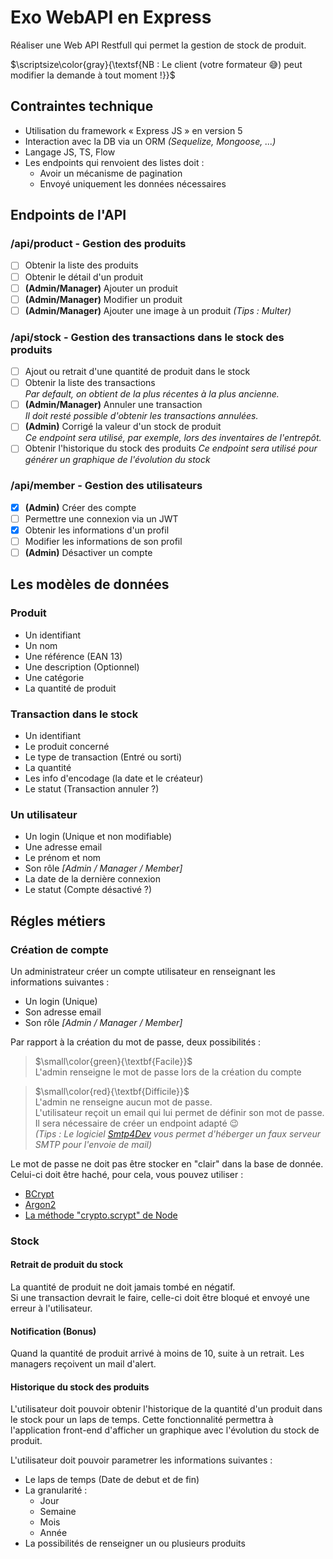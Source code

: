 # Exo WebAPI en Express

Réaliser une Web API Restfull qui permet la gestion de stock de produit.

$\scriptsize\color{gray}{\textsf{NB : Le client (votre formateur 😅) peut modifier la demande à tout moment !}}$

## Contraintes technique
- Utilisation du framework « Express JS » en version 5
- Interaction avec la DB via un ORM *(Sequelize, Mongoose, ...)*
- Langage JS, TS, Flow
- Les endpoints qui renvoient des listes doit : 
  - Avoir un mécanisme de pagination
  - Envoyé uniquement les données nécessaires

## Endpoints de l'API

### /api/product - Gestion des produits
- [ ] Obtenir la liste des produits
- [ ] Obtenir le détail d'un produit
- [ ] **(Admin/Manager)** Ajouter un produit
- [ ] **(Admin/Manager)** Modifier un produit
- [ ] **(Admin/Manager)** Ajouter une image à un produit *(Tips : Multer)*

### /api/stock - Gestion des transactions dans le stock des produits
- [ ] Ajout ou retrait d'une quantité de produit dans le stock
- [ ] Obtenir la liste des transactions  
*Par default, on obtient de la plus récentes à la plus ancienne.*
- [ ] **(Admin/Manager)** Annuler une transaction  
*Il doit resté possible d'obtenir les transactions annulées.*
- [ ] **(Admin)** Corrigé la valeur d'un stock de produit  
*Ce endpoint sera utilisé, par exemple, lors des inventaires de l'entrepôt.*
- [ ] Obtenir l'historique du stock des produits 
*Ce endpoint sera utilisé pour générer un graphique de l'évolution du stock*

### /api/member - Gestion des utilisateurs 
- [x] **(Admin)** Créer des compte
- [ ] Permettre une connexion via un JWT
- [x] Obtenir les informations d'un profil
- [ ] Modifier les informations de son profil
- [ ] **(Admin)** Désactiver  un compte

## Les modèles de données

### Produit
- Un identifiant
- Un nom
- Une référence (EAN 13)
- Une description (Optionnel)
- Une catégorie
- La quantité de produit

### Transaction dans le stock
- Un identifiant
- Le produit concerné
- Le type de transaction (Entré ou sorti)
- La quantité
- Les info d'encodage (la date et le créateur)
- Le statut (Transaction annuler ?)

### Un utilisateur
- Un login (Unique et non modifiable)
- Une adresse email
- Le prénom et nom
- Son rôle *[Admin / Manager / Member]*
- La date de la dernière connexion
- Le statut (Compte désactivé ?)

## Régles métiers

### Création de compte
Un administrateur créer un compte utilisateur en renseignant les informations suivantes : 
- Un login (Unique)
- Son adresse email
- Son rôle *[Admin / Manager / Member]*

Par rapport à la création du mot de passe, deux possibilités : 


> $\small\color{green}{\textbf{Facile}}$  
> L'admin renseigne le mot de passe lors de la création du compte

> $\small\color{red}{\textbf{Difficile}}$  
> L'admin ne renseigne aucun mot de passe.  
> L'utilisateur reçoit un email qui lui permet de définir son mot de passe.  
> Il sera nécessaire de créer un endpoint adapté :wink:  
> *(Tips : Le logiciel [Smtp4Dev](https://github.com/rnwood/smtp4dev) vous permet d'héberger un faux serveur SMTP pour l'envoie de mail)*

Le mot de passe ne doit pas être stocker en "clair" dans la base de donnée.  
Celui-ci doit être haché, pour cela, vous pouvez utiliser : 
- [BCrypt](https://www.npmjs.com/package/bcrypt)
- [Argon2](https://www.npmjs.com/package/argon2)
- [La méthode "crypto.scrypt" de Node](https://nodejs.org/api/crypto.html#cryptoscryptpassword-salt-keylen-options-callback)

### Stock

#### Retrait de produit du stock
La quantité de produit ne doit jamais tombé en négatif.  
Si une transaction devrait le faire, celle-ci doit être bloqué et envoyé une erreur à l'utilisateur.

#### Notification (Bonus)
Quand la quantité de produit arrivé à moins de 10, suite à un retrait. Les managers reçoivent un mail d'alert.

#### Historique du stock des produits
L'utilisateur doit pouvoir obtenir l'historique de la quantité d'un produit dans le stock pour un laps de temps. Cette fonctionnalité permettra à l'application front-end d'afficher un graphique avec l'évolution du stock de produit.

L'utilisateur doit pouvoir parametrer les informations suivantes :
- Le laps de temps (Date de debut et de fin)
- La granularité : 
  - Jour
  - Semaine
  - Mois
  - Année
- La possibilités de renseigner un ou plusieurs produits